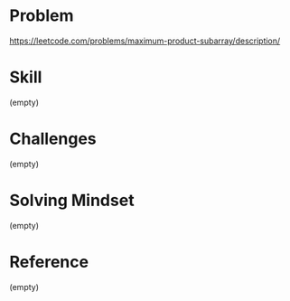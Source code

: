 
# Problem
https://leetcode.com/problems/maximum-product-subarray/description/

# Skill
(empty)

# Challenges
(empty)

# Solving Mindset
(empty)

# Reference
(empty)
